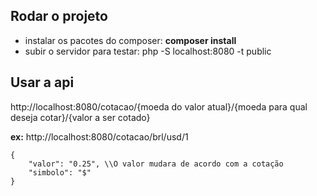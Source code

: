## Rodar o projeto
* instalar os pacotes do composer: **composer install**
* subir o servidor para testar: php -S localhost:8080 -t public

## Usar a api
http://localhost:8080/cotacao/{moeda do valor atual}/{moeda para qual deseja cotar}/{valor a ser cotado}

**ex:** http://localhost:8080/cotacao/brl/usd/1

```
{
    "valor": "0.25", \\O valor mudara de acordo com a cotação
    "simbolo": "$"
}
```
